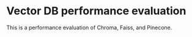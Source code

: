# Vector DB performance evaluation

This is a performance evaluation of Chroma, Faiss, and Pinecone.
